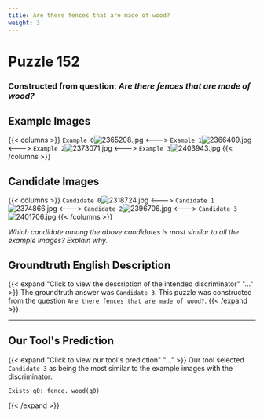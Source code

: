 ```yaml
---
title: Are there fences that are made of wood?
weight: 3
---
```


# Puzzle 152
### Constructed from question: _Are there fences that are made of wood?_


## Example Images
{{< columns >}}
`Example 0`![2365208.jpg](/gqa_images/2365208.jpg)
<--->
`Example 1`![2366409.jpg](/gqa_images/2366409.jpg)
<--->
`Example 2`![2373071.jpg](/gqa_images/2373071.jpg)
<--->
`Example 3`![2403943.jpg](/gqa_images/2403943.jpg)
{{< /columns >}}

## Candidate Images
{{< columns >}}
`Candidate 0`![2318724.jpg](/gqa_images/2318724.jpg)
<--->
`Candidate 1`![2374866.jpg](/gqa_images/2374866.jpg)
<--->
`Candidate 2`![2396706.jpg](/gqa_images/2396706.jpg)
<--->
`Candidate 3`![2401706.jpg](/gqa_images/2401706.jpg)
{{< /columns >}}

*Which candidate among the above candidates is most similar to all the example images? Explain why.*

## Groundtruth English Description

{{< expand "Click to view the description of the intended discriminator" "..." >}}
The groundtruth answer was `Candidate 3`. This puzzle was constructed from the question `Are there fences that are made of wood?`.
{{< /expand >}}

---

## Our Tool's Prediction

{{< expand "Click to view our tool's prediction" "..." >}}
Our tool selected `Candidate 3` as being the most similar to the example images with the discriminator:
```plaintext
Exists q0: fence. wood(q0)
```
{{< /expand >}}
